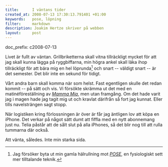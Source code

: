 ```yaml
--- 
title:      I väntans tider
created_at: 2008-07-13 17:30:13.791401 +01:00
keywords:   pose, löpning
filter:     markdown  
description: Joakim Hertze skriver på webben
layout:     post
---
```

doc_prefix: c2008-07-13

Livet är fullt av väntan. Grillbriketterna skall vitna tillräckligt mycket för att jag skall kunna lägga på ryggbiffarna, min högra ankel skall läka ihop tillräckligt för att bära mig en hel löprunda[^1] och snart -- väldigt snart -- är det semester. Det blir inte en sekund för tidigt.

Vårt andra barn skall komma när som helst. Fast egentligen skulle det redan kommit -- på sätt och vis. Vi försökte skrämma ut det med en matinéföreställning av _[Mamma Mia][]_, men utan framgång. Om det hade varit jag i magen hade jag tagit mig ut och kravlat därifrån så fort jag kunnat. Eller tills navelsträngen sagt stopp.

När logistiken kring förlossningen är över är får jag äntligen lov att köpa en iPhone. Det verkar på något sätt dumt att fiffla med en nytt abonnemang just nu. Telia påstår att de sålt slut på alla iPhones, så det blir nog till att rulla tummarna där också.

Att vänta, således. Inte min starka sida.

[mamma mia]: http://imdb.com

[^1]: Jag försöker byta ut min gamla hälrullning mot _[POSE](http://posetec.com)_, en fysiologiskt sett mer tilltalande teknik.